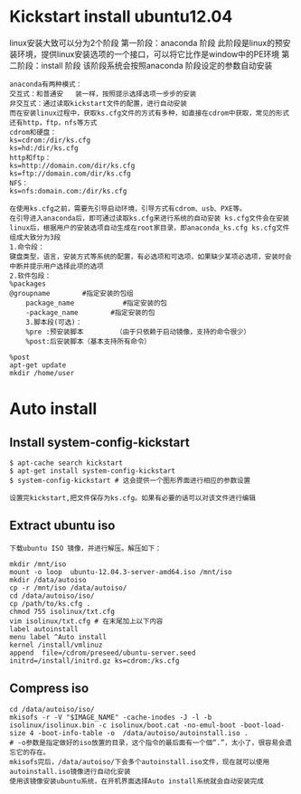 # Kickstart install ubuntu12.04

linux安装大致可以分为2个阶段
第一阶段：anaconda 阶段
此阶段是linux的预安装环境，提供linux安装选项的一个接口，可以将它比作是window中的PE环境
第二阶段：install 阶段
该阶段系统会按照anaconda 阶段设定的参数自动安装
 
    anaconda有两种模式：
    交互式：和普通安   装一样，按照提示选择选项一步步的安装
    非交互式：通过读取kickstart文件的配置，进行自动安装
    而在安装linux过程中，获取ks.cfg文件的方式有多种，如直接在cdrom中获取，常见的形式还有http，ftp，nfs等方式
    cdrom和硬盘：
    ks=cdrom:/dir/ks.cfg
    ks=hd:/dir/ks.cfg
    http和ftp：
    ks=http://domain.com/dir/ks.cfg
    ks=ftp://domain.com/dir/ks.cfg
    NFS：
    ks=nfs:domain.com:/dir/ks.cfg

    在使用ks.cfg之前，需要先引导启动环境，引导方式有cdrom、usb、PXE等。
    在引导进入anaconda后，即可通过读取ks.cfg来进行系统的自动安装 ks.cfg文件会在安装linux后，根据用户的安装选项自动生成在root家目录，即anaconda_ks.cfg ks.cfg文件组成大致分为3段
    1.命令段：
    键盘类型，语言，安装方式等系统的配置，有必选项和可选项，如果缺少某项必选项，安装时会中断并提示用户选择此项的选项
    2.软件包段：
    %packages
    @groupname        #指定安装的包组
        package_name            #指定安装的包
        -package_name        #指定安装的包
        3.脚本段(可选)：
        %pre :预安装脚本        （由于只依赖于启动镜像，支持的命令很少）
        %post:后安装脚本（基本支持所有命令）    

    %post
    apt-get update
    mkdir /home/user

# Auto install

## Install system-config-kickstart

    $ apt-cache search kickstart
    $ apt-get install system-config-kickstart
    $ system-config-kickstart # 这会提供一个图形界面进行相应的参数设置
    
    设置完kickstart,把文件保存为ks.cfg。如果有必要的话可以对该文件进行编辑 

## Extract ubuntu iso 
    下载ubuntu ISO 镜像，并进行解压。解压如下：

    mkdir /mnt/iso
    mount -o loop  ubuntu-12.04.3-server-amd64.iso /mnt/iso
    mkdir /data/autoiso
    cp -r /mnt/iso /data/autoiso/
    cd /data/autoiso/iso/
    cp /path/to/ks.cfg .
    chmod 755 isolinux/txt.cfg
    vim isolinux/txt.cfg # 在末尾加上以下内容
    label autoinstall
    menu label ^Auto install
    kernel /install/vmlinuz
    append  file=/cdrom/preseed/ubuntu-server.seed initrd=/install/initrd.gz ks=cdrom:/ks.cfg

## Compress iso

    cd /data/autoiso/iso/
    mkisofs -r -V "$IMAGE_NAME" -cache-inodes -J -l -b isolinux/isolinux.bin -c isolinux/boot.cat -no-emul-boot -boot-load-size 4 -boot-info-table -o  /data/autoiso/autoinstall.iso .  
    # -o参数是指定做好的iso放置的目录，这个指令的最后面有一个個“.”，太小了，很容易会遗忘它的存在。
    mkisofs完后，/data/autoiso/下会多个autoinstall.iso文件，现在就可以使用autoinstall.iso镜像进行自动化安装
    使用该镜像安装ubuntu系统，在开机界面选择Auto install系统就会自动安装完成
